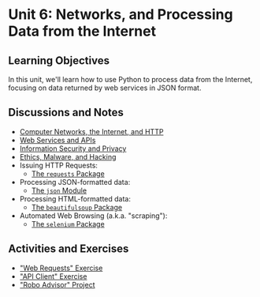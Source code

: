 # Unit 6: Networks, and Processing Data from the Internet

## Learning Objectives

In this unit, we'll learn how to use Python to process data from the Internet, focusing on data returned by web services in JSON format.

## Discussions and Notes

  + [Computer Networks, the Internet, and HTTP](/notes/info-systems/networks.md)
  + [Web Services and APIs](/notes/software/apis.md)
  + [Information Security and Privacy](/notes/info-systems/security-privacy.md)
  + [Ethics, Malware, and Hacking](/notes/software/ethics.md)
  + Issuing HTTP Requests:
    + [The `requests` Package](/notes/python/packages/requests.md)
  + Processing JSON-formatted data:
    + [The `json` Module](/notes/python/modules/json.md)
  + Processing HTML-formatted data:
    + [The `beautifulsoup` Package](/notes/python/packages/beautifulsoup.md)
  + Automated Web Browsing (a.k.a. "scraping"):
    + [The `selenium` Package](/notes/python/packages/selenium.md)

## Activities and Exercises

  + ["Web Requests" Exercise](/exercises/web-requests/README.md)
  + ["API Client" Exercise](/exercises/api-client/README.md)
  + ["Robo Advisor" Project](/projects/robo-advisor/README.md)
